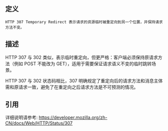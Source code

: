 ## 定义

```
HTTP 307 Temporary Redirect 表示请求的资源临时被重定向到另一个位置，并保持请求方法不变。
```

## 描述

HTTP 307 与 302 类似，表示临时重定向，但更严格：客户端必须保持原请求方法（例如 POST 不能改为 GET），适用于需要保证请求语义不变的临时跳转场景。

HTTP 307 与 302 状态码相比，307 明确规定了重定向后的请求方法和消息主体需和原请求一致，避免了在重定向之后请求方法是不可预测的情况。

## 引用

详细说明请参考: https://developer.mozilla.org/zh-CN/docs/Web/HTTP/Status/307